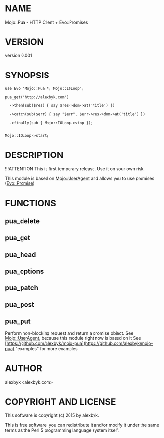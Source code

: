 # NAME

Mojo::Pua - HTTP Client + Evo::Promises

# VERSION

version 0.001

# SYNOPSIS

    use Evo 'Mojo::Pua *; Mojo::IOLoop';

    pua_get('http://alexbyk.com')

      ->then(sub($res) { say $res->dom->at('title') })

      ->catch(sub($err) { say "$err", $err->res->dom->at('title') })

      ->finally(sub { Mojo::IOLoop->stop });


    Mojo::IOLoop->start;

# DESCRIPTION

!!!ATTENTION
This is first temporary release. Use it on your own risk.

This module is based on [Mojo::UserAgent](https://metacpan.org/pod/Mojo::UserAgent) and allows you to use promises ([Evo::Promise](https://metacpan.org/pod/Evo::Promise))

# FUNCTIONS

## pua\_delete 

## pua\_get

## pua\_head 

## pua\_options

## pua\_patch

## pua\_post 

## pua\_put

Perform non-blocking request and return a promise object. See [Mojo::UserAgent](https://metacpan.org/pod/Mojo::UserAgent), because this module right now is based on it
See [https://github.com/alexbyk/mojo-pua](https://github.com/alexbyk/mojo-pua) "examples" for more examples

# AUTHOR

alexbyk &lt;alexbyk.com>

# COPYRIGHT AND LICENSE

This software is copyright (c) 2015 by alexbyk.

This is free software; you can redistribute it and/or modify it under
the same terms as the Perl 5 programming language system itself.
